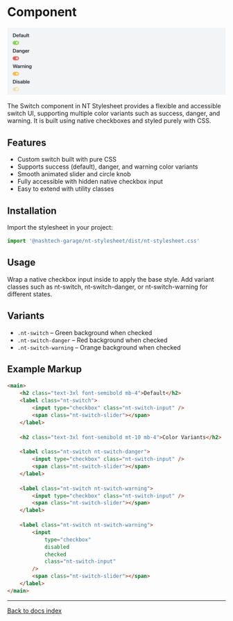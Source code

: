 # Component

![alt text](./switch.png)

The Switch component in NT Stylesheet provides a flexible and accessible switch UI, supporting multiple color variants such as success, danger, and warning. It is built using native checkboxes and styled purely with CSS.

## Features

-   Custom switch built with pure CSS
-   Supports success (default), danger, and warning color variants
-   Smooth animated slider and circle knob
-   Fully accessible with hidden native checkbox input
-   Easy to extend with utility classes

## Installation

Import the stylesheet in your project:

```javascript
import '@nashtech-garage/nt-stylesheet/dist/nt-stylesheet.css'
```

## Usage

Wrap a native checkbox input inside <label class="nt-switch"> to apply the base style. Add variant classes such as nt-switch, nt-switch-danger, or nt-switch-warning for different states.

## Variants

-   `.nt-switch` – Green background when checked
-   `.nt-switch-danger` – Red background when checked
-   `.nt-switch-warning` – Orange background when checked

## Example Markup

```html
<main>
    <h2 class="text-3xl font-semibold mb-4">Default</h2>
    <label class="nt-switch">
        <input type="checkbox" class="nt-switch-input" />
        <span class="nt-switch-slider"></span>
    </label>

    <h2 class="text-3xl font-semibold mt-10 mb-4">Color Variants</h2>

    <label class="nt-switch nt-switch-danger">
        <input type="checkbox" class="nt-switch-input" />
        <span class="nt-switch-slider"></span>
    </label>

    <label class="nt-switch nt-switch-warning">
        <input type="checkbox" class="nt-switch-input" />
        <span class="nt-switch-slider"></span>
    </label>

    <label class="nt-switch nt-switch-warning">
        <input
            type="checkbox"
            disabled
            checked
            class="nt-switch-input"
        />
        <span class="nt-switch-slider"></span>
    </label>
</main>
```

---

[Back to docs index](README.md)
